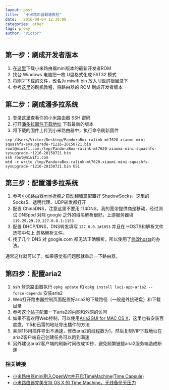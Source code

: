 ```yaml
---
layout: post
title:  "小米路由器翻墙教程"
date:   2016-08-04 12:30:00
categories: other
tags: proxy
author: "Victor"
---
```


## 第一步：刷成开发者版本
1. 在[这里](http://www1.miwifi.com/miwifi_download.html)下载小米路由器mini版本的最新开发者ROM
2. 找台 Windows 电脑把一枚 U盘格式化成 FAT32 模式
3. 将刚才下载的文件，改名为 miwifi.bin 放入 U盘的根目录下
4. 参考[这里](http://bbs.xiaomi.cn/t-11720354)的刷机教程，将路由器的 ROM 刷成开发者版本

## 第二步：刷成潘多拉系统
1. 登录[这里](https://d.miwifi.com/rom/ssh)查看你的小米路由器 SSH 密码
2. 打开[潘多拉固件下载地址](http://downloads.openwrt.org.cn/PandoraBox/Xiaomi-Mini-R1CM/testing/) 下载最新的版本
3. 将下载的固件上传到小米路由器中，执行命令刷新固件

```
scp /Users/Victor/Desktop/PandoraBox-ralink-mt7620-xiaomi-mini-squashfs-sysupgrade-r1216-20150721.bin root@miwifi.com:/tmp/PandoraBox-ralink-mt7620-xiaomi-mini-squashfs-sysupgrade-r1216-20150721.bin
ssh root@miwifi.com
mtd -r write /tmp/PandoraBox-ralink-mt7620-xiaomi-mini-squashfs-sysupgrade-r1216-20150721.bin OS1
```

## 第三步：配置潘多拉系统
1. 参考[小米路由器mini折腾之自动翻墙篇](https://blog.phpgao.com/carzy_router.html)配置好 ShadowSocks，这里的 Socks5、透明代理、UDP转发都打开
2. 配置 ChinaDNS，注意这里不要用 114DNS。我的宽带提供商是移动，经过测试 DNSpod 对除 google 之外的域名解析很好。上游服务器填 `119.29.29.29,127.0.0.1:1153`
3. 配置 DHCP/DNS，DNS转发填写 `127.0.0.1#1053` 并且在 HOSTS和解析文件 选项中勾上 忽略解析文件。
4. 找了几个 DNS 对 google.com 都无法正确解析，所以使用了[修改hosts](http://laod.cn/hosts/2016-google-hosts.html)的办法。

通常这样就可以了。如果感觉有问题那就重启一下路由器。

## 第四步：配置aria2
1. ssh 登录路由器执行 `opkg update` 和 `opkg install luci-app-aria2 --force-depends` 安装aria2
2. Web打开路由器控制页面配置好aria2的下载路径（一般是外接硬盘）和下载目录
3. 参考[这个帖子](http://www.right.com.cn/forum/thread-115029-1-1.html)配置一下aria2的内网和外网的访问
4. 如果不喜欢用Web控制，可以使用[Aria2GUI for MAC OS X](https://github.com/yangshun1029/aria2gui)，这里也有安装百度盘，115和迅雷的地址导出插件的方法
5. 亲测115用插件导出不满速，修改aria2的线程数为1，然后复制VIP下载地址在aria2客户端自己创建任务可以跑到满速
6. 另外建议aria2客户端的刷新时间改成10秒，避免频繁链接aria2服务端造成断连

### 相关链接

* [小米路由器mini刷入OpenWrt并开启TimeMachine(Time Capsule)](http://blog.mr-zrz.com/%E5%B0%8F%E7%B1%B3%E8%B7%AF%E7%94%B1%E5%99%A8mini%E5%88%B7%E5%85%A5openwrt%E5%B9%B6%E5%BC%80%E5%90%AFtimemachinetime-capsule.html)
* [小米路由器完美支持 OS X 的 Time Machine，无线备份无压力](http://www.miui.com/forum.php?mod=viewthread&tid=1555852)
